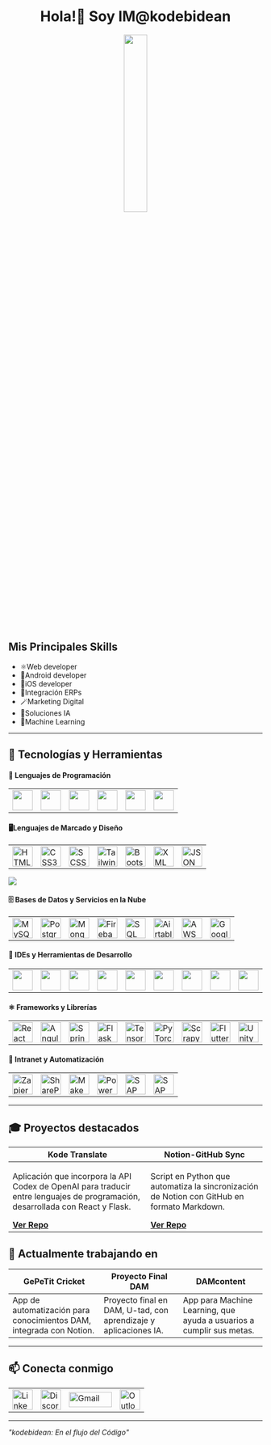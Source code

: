 
<div align="center">
  <h1>Hola!👋 Soy IM@kodebidean</h1>
</div>

<p align="center">
  <img src="welcome.gif" width="30%"/>
</p>

<h2>Mis Principales Skills</h2>  
<ul>
  <li>⚛️Web developer</li>
  <li>📱Android developer</li>
  <li>🍏iOS developer</li>
  <li>🏢Integración ERPs</li>
  <li>🪄Marketing Digital</li>
  <li>🧠Soluciones IA</li>
  <li>🤖Machine Learning</li>
</ul>
<hr>
<h2>🚀 Tecnologías y Herramientas</h2>
<table>
  <tbody>
    <tr>
      <h4>🦜 Lenguajes de Programación</h4>
      <td><img src="https://cdn.jsdelivr.net/gh/devicons/devicon/icons/java/java-original.svg" width="40" height="40"/></td>
      <td><img src="https://cdn.jsdelivr.net/gh/devicons/devicon/icons/kotlin/kotlin-original.svg" width="40" height="40"/></td>
      <td><img src="https://cdn.jsdelivr.net/gh/devicons/devicon/icons/python/python-original.svg" width="40" height="40"/></td>
      <td><img src="https://cdn.jsdelivr.net/gh/devicons/devicon/icons/javascript/javascript-original.svg" width="40" height="40"/></td>
      <td><img src="https://cdn.jsdelivr.net/gh/devicons/devicon/icons/swift/swift-original.svg" width="40" height="40"/></td>
      <td><img src="https://cdn.jsdelivr.net/gh/devicons/devicon/icons/cplusplus/cplusplus-original.svg" width="40" height="40"/></td>
    </tr>
  </tbody>
</table>
<table>
  <tbody>
    <tr>
      <h4>🖥️Lenguajes de Marcado y Diseño</h4>
      <td><img src="https://cdn.jsdelivr.net/gh/devicons/devicon/icons/html5/html5-original.svg" width="40" height="40" alt="HTML5"/></td>
      <td><img src="https://cdn.jsdelivr.net/gh/devicons/devicon/icons/css3/css3-original.svg" width="40" height="40" alt="CSS3"/></td>
      <td><img src="https://github.com/user-attachments/assets/c39ba505-4a60-47af-8c96-757b1e6b1f58" width="40" height="40" alt="SCSS"/></td>
      <td><img src="https://github.com/user-attachments/assets/938f2ef9-d3d0-4754-afa1-77557aff3545" width="40" height="40" alt="Tailwind CSS"/></td>
      <td><img src="https://cdn.jsdelivr.net/gh/devicons/devicon/icons/bootstrap/bootstrap-original.svg" width="40" height="40" alt="Bootstrap"/></td>
      <td><img src="https://github.com/user-attachments/assets/24240a38-9f22-4591-a1be-c741860e3daf" width="40" height="40" alt="XML"/></td>
      <td><img src="https://github.com/user-attachments/assets/5d2a7443-16b0-4282-b7b8-5d8307f3061a" width="40" height="40" alt="JSON"/></td>
    </tr>
  </tbody>
</table>
<div>
  <img src="https://github-readme-stats.vercel.app/api/top-langs/?username=kodebidean&layout=compact&theme=dark&langs_count=8&card_width=500" />
</div>
<table>
  <tbody>
    <h4>🗄️ Bases de Datos y Servicios en la Nube</h4>
    <td><img src="https://cdn.jsdelivr.net/gh/devicons/devicon/icons/mysql/mysql-original.svg" width="40" height="40" alt="MySQL"/></td>
    <td><img src="https://cdn.jsdelivr.net/gh/devicons/devicon/icons/postgresql/postgresql-original.svg" width="40" height="40" alt="PostgreSQL"/></td>
    <td><img src="https://cdn.jsdelivr.net/gh/devicons/devicon/icons/mongodb/mongodb-original.svg" width="40" height="40" alt="MongoDB"/></td>
    <td><img src="https://cdn.jsdelivr.net/gh/devicons/devicon/icons/firebase/firebase-plain.svg" width="40" height="40" alt="Firebase"/></td>
    <td><img src="https://cdn.jsdelivr.net/gh/devicons/devicon/icons/microsoftsqlserver/microsoftsqlserver-plain.svg" width="40" height="40" alt="SQL Server"/></td>
    <td><img src="https://www.vectorlogo.zone/logos/airtable/airtable-icon.svg" width="40" height="40" alt="Airtable"/></td>
    <td><img src="https://upload.wikimedia.org/wikipedia/commons/9/93/Amazon_Web_Services_Logo.svg" width="40" height="40" alt="AWS"/></td>
    <td><img src="https://github.com/user-attachments/assets/45f31bd8-d0cd-42ee-b23f-c6ddb644756b" width="40" height="40" alt="Google Cloud"/></td>
  </tbody>
</table>
<table>
  <tbody>
    <tr>
      <h4>🔧 IDEs y Herramientas de Desarrollo</h4>
      <td><img src="https://cdn.jsdelivr.net/gh/devicons/devicon/icons/intellij/intellij-original.svg" width="40" height="40"/></td>
      <td><img src="https://cdn.jsdelivr.net/gh/devicons/devicon/icons/androidstudio/androidstudio-original.svg" width="40" height="40"/></td>
      <td><img src="https://cdn.jsdelivr.net/gh/devicons/devicon/icons/xcode/xcode-original.svg" width="40" height="40"/></td>
      <td><img src="https://cdn.jsdelivr.net/gh/devicons/devicon/icons/vscode/vscode-original.svg" width="40" height="40"/></td>
      <td><img src="https://cdn.jsdelivr.net/gh/devicons/devicon/icons/unity/unity-original.svg" width="40" height="40"/></td>
      <td><img src="https://cdn.jsdelivr.net/gh/devicons/devicon/icons/bash/bash-original.svg" width="40" height="40"/></td>
      <td><img src="https://cdn.jsdelivr.net/gh/devicons/devicon/icons/docker/docker-original.svg" width="40" height="40"/></td>
      <td><img src="https://cdn.jsdelivr.net/gh/devicons/devicon/icons/nodejs/nodejs-original.svg" width="40" height="40"/></td>
      <td><img src="https://cdn.jsdelivr.net/gh/devicons/devicon/icons/git/git-original.svg" width="40" height="40"/></td>
      <td><img src="https://cdn.jsdelivr.net/gh/devicons/devicon/icons/github/github-original.svg" width="40" height="40"/></td>
    </tr>
  </tbody>
</table>
<table>
  <tbody>
    <h4>⚛️ Frameworks y Librerías</h4>
    <td><img src="https://cdn.jsdelivr.net/gh/devicons/devicon/icons/react/react-original.svg" width="40" height="40" alt="React"/></td>
    <td><img src="https://cdn.jsdelivr.net/gh/devicons/devicon/icons/angularjs/angularjs-original.svg" width="40" height="40" alt="Angular"/></td>
    <td><img src="https://cdn.jsdelivr.net/gh/devicons/devicon/icons/spring/spring-original.svg" width="40" height="40" alt="Spring"/></td>
    <td><img src="https://cdn.jsdelivr.net/gh/devicons/devicon/icons/flask/flask-original.svg" width="40" height="40" alt="Flask"/></td>
    <td><img src="https://cdn.jsdelivr.net/gh/devicons/devicon/icons/tensorflow/tensorflow-original.svg" width="40" height="40" alt="TensorFlow"/></td>
    <td><img src="https://cdn.jsdelivr.net/gh/devicons/devicon/icons/pytorch/pytorch-original.svg" width="40" height="40" alt="PyTorch"/></td>
    <td><img src="https://cdn.jsdelivr.net/gh/devicons/devicon/icons/scrapy/scrapy-original.svg" width="40" height="40" alt="Scrapy"/></td>
    <td><img src="https://cdn.jsdelivr.net/gh/devicons/devicon/icons/flutter/flutter-original.svg" width="40" height="40" alt="Flutter"/></td>
    <td><img src="https://cdn.jsdelivr.net/gh/devicons/devicon/icons/unity/unity-original.svg" width="40" height="40" alt="Unity"/></td>
  </tbody>
</table>

<table>
  <tbody>
    <tr>
      <h4>🔗 Intranet y Automatización</h4>
      <td><img src="https://github.com/user-attachments/assets/b26d0e17-9b93-42d9-b847-dc5c7f03b410" width="40" height="40" alt="Zapier"/></td>
      <td><img src="https://github.com/user-attachments/assets/34d79060-cf55-455d-8a98-a9f33aced246" width="40" height="40" alt="SharePoint"/></td>
      <td><img src="https://digitalagilitygroup.com/wp-content/uploads/2023/03/Make-Formerly-Integromat-1024x724-1.png" width="40" height="40" alt="Make"/></td>
      <td><img src="https://cdn-icons-png.flaticon.com/512/732/732221.png" width="40" height="40" alt="Power Platform"/></td>
      <td><img src="https://github.com/user-attachments/assets/3d9b9084-9417-474f-896f-3eb3a783b9a3" width="40" height="40" alt="SAP"/></td>
      <td><img src="https://cdn4.iconfinder.com/data/icons/logos-3/640/odoo_logo_rgb-512.png" width="40" height="40" alt="SAP"/></td>
    </tr>
  </tbody>
</table>
<hr>
<h2>🎓 Proyectos destacados</h2>
<table>
  <thead>
    <th><b>Kode Translate</b></th>
    <th><b>Notion-GitHub Sync</b></th>
  </thead>
  <tbody>
    <tr>
      <td>
        <p>Aplicación que incorpora la API Codex de OpenAI para traducir entre lenguajes de programación, desarrollada con React y Flask.</p>
        <a href="https://github.com/kodebidean/kode-translate"><b>Ver Repo</b></a>
      </td>
      <td>
        <p>Script en Python que automatiza la sincronización de Notion con GitHub en formato Markdown.</p>
        <a href="https://github.com/kodebidean/notion-to-github-sync"><b>Ver Repo</b></a>
      </td>
    </tr>
  </tbody>
</table>

<h2>🌱 Actualmente trabajando en</h2>
<table>
  <thead>
    <tr>
      <th>GePeTit Cricket</th>
      <th>Proyecto Final DAM</th>
      <th>DAMcontent</th>
    </tr>
  </thead>
  <tbody>
    <tr>
      <td>App de automatización para conocimientos DAM, integrada con Notion.</td>
      <td>Proyecto final en DAM, U-tad, con aprendizaje y aplicaciones IA.</td>
      <td>App para Machine Learning, que ayuda a usuarios a cumplir sus metas.</td>
    </tr>
  </tbody>
</table>
<hr>

<h2>📫 Conecta conmigo</h2> 
<table>
  <tbody>
    <tr>
      <td>
        <a href="https://www.linkedin.com/in/imanol-mugueta-unsain-b18ba92b3/">
          <img src="https://cdn.jsdelivr.net/gh/devicons/devicon/icons/linkedin/linkedin-original.svg" width="40" height="40" alt="LinkedIn"/>
        </a>
      </td>
      <td>
        <a href="https://discord.com/users/tu-discord-id">
          <img src="https://discord.com/assets/2c21aeda16de354ba5334551a883b481.png" width="40" height="40" alt="Discord"/>
        </a>
      </td>
      <td>
        <a href="mailto:kodigolekua@gmail.com">
          <img src="https://ssl.gstatic.com/ui/v1/icons/mail/rfr/logo_gmail_lockup_default_1x_r2.png" width="85" height="30" alt="Gmail"/>
        </a>
      </td>
      <td>
        <a href="mailto:kodeleku@outlook.com">
          <img src="https://cdn.icon-icons.com/icons2/3053/PNG/512/microsoft_outlook_macos_bigsur_icon_189971.png" width="40" height="40" alt="Outlook"/>
        </a>
      </td>
    </tr>
  </tbody>
</table>
<hr>  
<em>"kodebidean: En el flujo del Código"</em>
